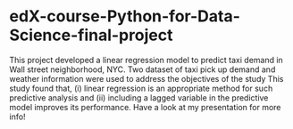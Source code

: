 # edX-course-Python-for-Data-Science-final-project
This project developed a linear regression model to predict taxi demand in Wall street neighborhood, NYC. Two dataset of taxi pick up demand and weather information were used to address the objectives of the study This study found that, (i) linear regression is an appropriate method for such predictive analysis and (ii) including a lagged variable in the predictive model improves its performance. 
Have a look at my presentation for more info!
